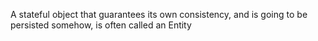 A stateful object that guarantees its own consistency, and is going to be persisted somehow, is
often called an Entity